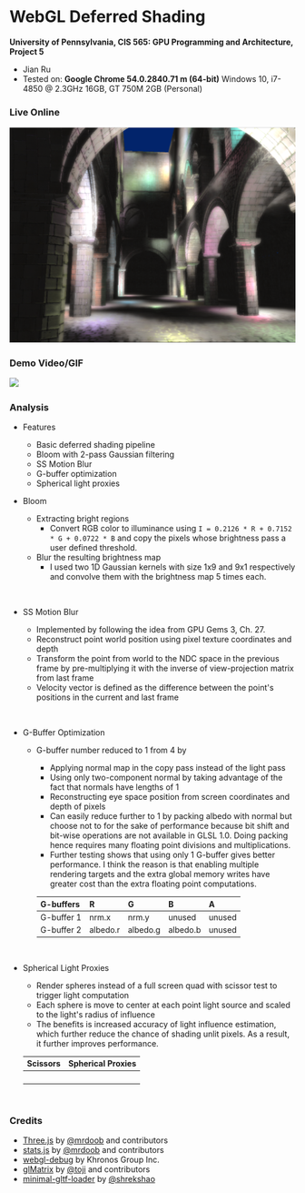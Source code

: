 WebGL Deferred Shading
======================

**University of Pennsylvania, CIS 565: GPU Programming and Architecture, Project 5**

* Jian Ru
* Tested on: **Google Chrome 54.0.2840.71 m (64-bit)**
  Windows 10, i7-4850 @ 2.3GHz 16GB, GT 750M 2GB (Personal)

### Live Online

[![](img/thumb.png)](https://jian-ru.github.io/Project5-WebGL-Deferred-Shading-with-glTF)

### Demo Video/GIF

[![](img/video.png)](TODO)

### Analysis

* Features
  * Basic deferred shading pipeline
  * Bloom with 2-pass Gaussian filtering
  * SS Motion Blur
  * G-buffer optimization
  * Spherical light proxies

* Bloom
  * Extracting bright regions
    * Convert RGB color to illuminance using `I = 0.2126 * R + 0.7152 * G + 0.0722 * B` and copy the pixels whose brightness pass a user defined threshold.
  * Blur the resulting brightness map
    * I used two 1D Gaussian kernels with size 1x9 and 9x1 respectively and convolve them with the brightness map 5 times each.
  
  ![]()

* SS Motion Blur
  * Implemented by following the idea from GPU Gems 3, Ch. 27.
  * Reconstruct point world position using pixel texture coordinates and depth
  * Transform the point from world to the NDC space in the previous frame by pre-multiplying it with the inverse of view-projection matrix from last frame
  * Velocity vector is defined as the difference between the point's positions in the current and last frame
  
  ![]()
  
* G-Buffer Optimization
  * G-buffer number reduced to 1 from 4 by
    * Applying normal map in the copy pass instead of the light pass
    * Using only two-component normal by taking advantage of the fact that normals have lengths of 1
    * Reconstructing eye space position from screen coordinates and depth of pixels
    * Can easily reduce further to 1 by packing albedo with normal but choose not to for the sake of performance because bit shift and bit-wise operations are not available in GLSL 1.0. Doing packing hence requires many floating point divisions and multiplications.
    * Further testing shows that using only 1 G-buffer gives better performance. I think the reason is that enabling multiple rendering targets and the extra global memory writes have greater cost than the extra floating point computations.
    
    | G-buffers | R | G | B | A |
    | --- | --- | --- | --- | --- |
    | G-buffer 1 | nrm.x | nrm.y | unused | unused |
    | G-buffer 2 | albedo.r | albedo.g | albedo.b | unused |
  
  ![]()
  
* Spherical Light Proxies
  * Render spheres instead of a full screen quad with scissor test to trigger light computation
  * Each sphere is move to center at each point light source and scaled to the light's radius of influence
  * The benefits is increased accuracy of light influence estimation, which further reduce the chance of shading unlit pixels. As a result, it further improves performance.
  
  | Scissors | Spherical Proxies |
  | --- | --- |
  | ![]() | ![]() |
  
  ![]()

### Credits

* [Three.js](https://github.com/mrdoob/three.js) by [@mrdoob](https://github.com/mrdoob) and contributors
* [stats.js](https://github.com/mrdoob/stats.js) by [@mrdoob](https://github.com/mrdoob) and contributors
* [webgl-debug](https://github.com/KhronosGroup/WebGLDeveloperTools) by Khronos Group Inc.
* [glMatrix](https://github.com/toji/gl-matrix) by [@toji](https://github.com/toji) and contributors
* [minimal-gltf-loader](https://github.com/shrekshao/minimal-gltf-loader) by [@shrekshao](https://github.com/shrekshao)
